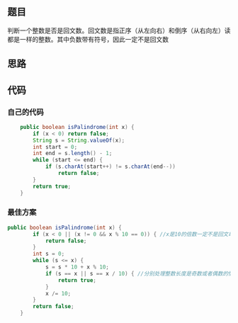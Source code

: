 ## 题目
判断一个整数是否是回文数。回文数是指正序（从左向右）和倒序（从右向左）读都是一样的整数。其中负数带有符号，因此一定不是回文数

## 思路


## 代码
### 自己的代码
``` JAVA 
    public boolean isPalindrome(int x) {
        if (x < 0) return false;
        String s = String.valueOf(x);
        int start = 0;
        int end = s.length() - 1;
        while (start <= end) {
            if (s.charAt(start++) != s.charAt(end--))
                return false;
        }
        return true;
    }
```
### 最佳方案
``` JAVA 
public boolean isPalindrome(int x) {
        if (x < 0 || (x != 0 && x % 10 == 0)) { //x是10的倍数一定不是回文串,10的倍数时一定要单独处理
            return false;
        }
        int s = 0;
        while (s <= x) {
            s = s * 10 + x % 10;
            if (s == x || s == x / 10) { //分别处理整数长度是奇数或者偶数的情况
                return true;
            }
            x /= 10;
        }
        return false;
    }
```

